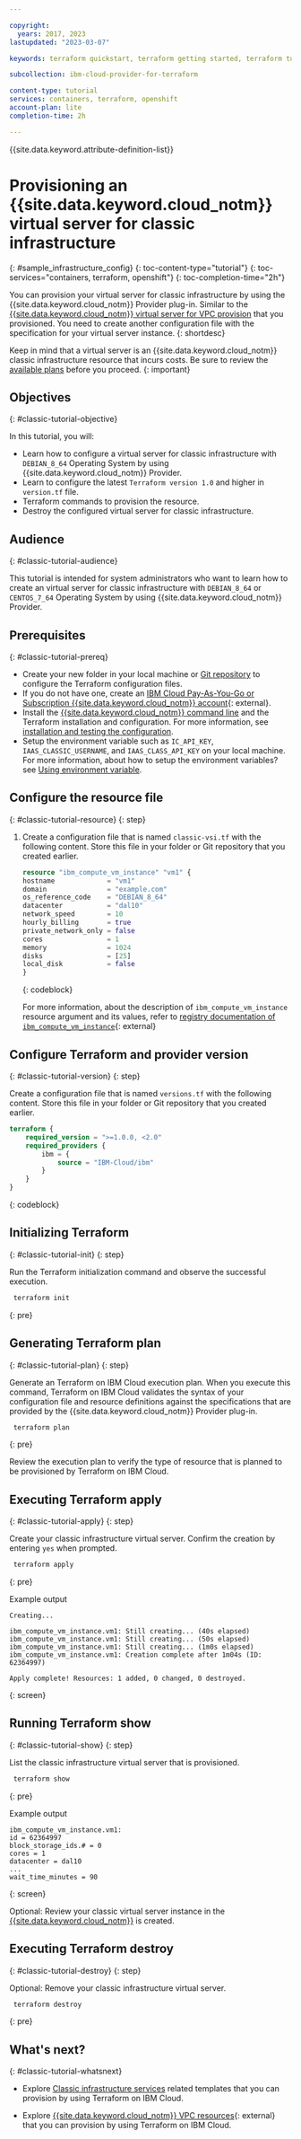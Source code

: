 ```yaml
---

copyright:
  years: 2017, 2023
lastupdated: "2023-03-07"

keywords: terraform quickstart, terraform getting started, terraform tutorial, virtual server for classic infrastructure

subcollection: ibm-cloud-provider-for-terraform

content-type: tutorial
services: containers, terraform, openshift
account-plan: lite
completion-time: 2h

---
```


{{site.data.keyword.attribute-definition-list}}

# Provisioning an {{site.data.keyword.cloud_notm}} virtual server for classic infrastructure
{: #sample_infrastructure_config}
{: toc-content-type="tutorial"}
{: toc-services="containers, terraform, openshift"}
{: toc-completion-time="2h"}


You can provision your virtual server for classic infrastructure by using the {{site.data.keyword.cloud_notm}} Provider plug-in. Similar to the [{{site.data.keyword.cloud_notm}} virtual server for VPC provision](/docs/ibm-cloud-provider-for-terraform?topic=ibm-cloud-provider-for-terraform-getting-started) that you provisioned. You need to create another configuration file with the specification for your virtual server instance. 
{: shortdesc}

Keep in mind that a virtual server is an {{site.data.keyword.cloud_notm}} classic infrastructure resource that incurs costs. Be sure to review the [available plans](https://cloud.ibm.com/gen1/infrastructure/provision/vs) before you proceed.
{: important}

## Objectives
{: #classic-tutorial-objective}

In this tutorial, you will:

- Learn how to configure a virtual server for classic infrastructure with `DEBIAN_8_64` Operating System by using {{site.data.keyword.cloud_notm}} Provider.
- Learn to configure the latest `Terraform version 1.0` and higher in `version.tf` file.
- Terraform commands to provision the resource.
- Destroy the configured virtual server for classic infrastructure.

## Audience
{: #classic-tutorial-audience}

This tutorial is intended for system administrators who want to learn how to create an virtual server for classic infrastructure with `DEBIAN_8_64` or `CENTOS_7_64` Operating System by using {{site.data.keyword.cloud_notm}} Provider.

## Prerequisites
{: #classic-tutorial-prereq}

- Create your new folder in your local machine or [Git repository](/docs/sell?topic=sell-source-repo-setup) to configure the Terraform configuration files.
- If you do not have one, create an [IBM Cloud Pay-As-You-Go or Subscription {{site.data.keyword.cloud_notm}} account](https://cloud.ibm.com/registration){: external}. 
- Install the [{{site.data.keyword.cloud_notm}} command line](/docs/cli?topic=cli-getting-started) and the Terraform installation and configuration. For more information, see [installation and testing the configuration](/docs/ibm-cloud-provider-for-terraform?topic=ibm-cloud-provider-for-terraform-getting-started#tf_installation).
- Setup the environment variable such as `IC_API_KEY`, `IAAS_CLASSIC_USERNAME`, and `IAAS_CLASS_API_KEY` on your local machine. For more information, about how to setup the environment variables? see [Using environment variable](/docs/ibm-cloud-provider-for-terraform?topic=ibm-cloud-provider-for-terraform-provider-reference#env-vars).


## Configure the resource file
{: #classic-tutorial-resource}
{: step}

1. Create a configuration file that is named `classic-vsi.tf` with the following content. Store this file in your folder or Git repository that you created earlier.
 
    ```terraform
    resource "ibm_compute_vm_instance" "vm1" {
    hostname             = "vm1"
    domain               = "example.com"
    os_reference_code    = "DEBIAN_8_64"
    datacenter           = "dal10"
    network_speed        = 10
    hourly_billing       = true
    private_network_only = false
    cores                = 1
    memory               = 1024
    disks                = [25]
    local_disk           = false
    }
    ```
    {: codeblock}

    For more information, about the description of `ibm_compute_vm_instance` resource argument and its values, refer to [registry documentation of `ibm_compute_vm_instance`](https://registry.terraform.io/providers/IBM-Cloud/ibm/latest/docs/resources/compute_vm_instance#argument-reference){: external}

## Configure Terraform and provider version
{: #classic-tutorial-version}
{: step}

Create a configuration file that is named `versions.tf` with the following content. Store this file in your folder or Git repository that you created earlier.
```terraform
terraform {
    required_version = ">=1.0.0, <2.0"
    required_providers {
        ibm = {
            source = "IBM-Cloud/ibm"
        }
    }
}
```
{: codeblock}

## Initializing Terraform
{: #classic-tutorial-init}
{: step}

Run the Terraform initialization command and observe the successful execution. 

```sh
 terraform init
```
{: pre}

## Generating Terraform plan
{: #classic-tutorial-plan}
{: step}

Generate an Terraform on IBM Cloud execution plan. When you execute this command, Terraform on IBM Cloud validates the syntax of your configuration file and resource definitions against the specifications that are provided by the {{site.data.keyword.cloud_notm}} Provider plug-in. 
  
```sh
 terraform plan
```
{: pre}

Review the execution plan to verify the type of resource that is planned to be provisioned by Terraform on IBM Cloud.

## Executing Terraform apply
{: #classic-tutorial-apply}
{: step}

Create your classic infrastructure virtual server. Confirm the creation by entering `yes` when prompted. 

```sh
 terraform apply
```
{: pre} 

Example output

```text
Creating...

ibm_compute_vm_instance.vm1: Still creating... (40s elapsed)
ibm_compute_vm_instance.vm1: Still creating... (50s elapsed)
ibm_compute_vm_instance.vm1: Still creating... (1m0s elapsed)
ibm_compute_vm_instance.vm1: Creation complete after 1m04s (ID: 62364997)

Apply complete! Resources: 1 added, 0 changed, 0 destroyed.
```
{: screen}

## Running Terraform show
{: #classic-tutorial-show}
{: step}

List the classic infrastructure virtual server that is provisioned. 
   
```sh
 terraform show
```
{: pre}

Example output

```text
ibm_compute_vm_instance.vm1:
id = 62364997
block_storage_ids.# = 0
cores = 1
datacenter = dal10
...
wait_time_minutes = 90
```
{: screen}

Optional: Review your classic virtual server instance in the [{{site.data.keyword.cloud_notm}}](https://cloud.ibm.com/classic/devices) is created.

## Executing Terraform destroy
{: #classic-tutorial-destroy}
{: step}

Optional: Remove your classic infrastructure virtual server.

```sh
 terraform destroy
```
{: pre}

## What's next?
{: #classic-tutorial-whatsnext}

- Explore [Classic infrastructure services](/docs/ibm-cloud-provider-for-terraform?topic=ibm-cloud-provider-for-terraform-provider-template#classic-infra-templates) related templates that you can provision by using Terraform on IBM Cloud.

- Explore [{{site.data.keyword.cloud_notm}} VPC resources](https://registry.terraform.io/providers/IBM-Cloud/ibm/latest/docs/resources/is_vpc){: external} that you can provision by using Terraform on IBM Cloud.
